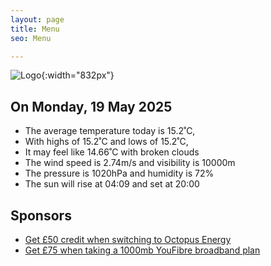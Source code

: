 ```yaml
---
layout: page
title: Menu
seo: Menu

---
```


![Logo](/images/logo.jpg){:width="832px"}

<!-- weather_marker starts -->
## On Monday, 19 May 2025

- The average temperature today is 15.2˚C,
- With highs of 15.2˚C and lows of 15.2˚C,
- It may feel like 14.66˚C with broken clouds
- The wind speed is 2.74m/s and visibility is 10000m
- The pressure is 1020hPa and humidity is 72%
- The sun will rise at 04:09 and set at 20:00

<!-- weather_marker ends -->

## Sponsors

- [Get £50 credit when switching to Octopus Energy](https://bit.ly/3oD1nnS)
- [Get £75 when taking a 1000mb YouFibre broadband plan](https://aklam.io/91zWhU?)
